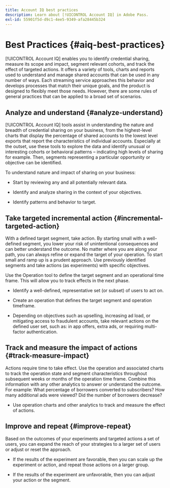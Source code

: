 ```yaml
---
title: Account IQ best practices
description: Learn about [!UICONTROL Account IQ] in Adobe Pass.
exl-id: 55901f5d-d9c1-4ee5-9349-afa28445b324
---
```

# Best Practices {#aiq-best-practices}

[!UICONTROL Account IQ] enables you to identify credential sharing, measure its scope and impact, segment relevant cohorts, and track the effect of targeted actions. It offers a variety of tools, charts and reports used to understand and manage shared accounts that can be used in any number of ways. Each streaming service approaches this behavior and develops processes that match their unique goals, and the product is designed to flexibly meet those needs.  However, there are some rules of general practices that can be applied to a broad set of scenarios.

## Analyze and understand {#analyze-understand}

[!UICONTROL Account IQ] tools assist in understanding the nature and breadth of credential sharing on your business, from the highest-level charts that display the percentage of shared accounts to the lowest level exports that report the characteristics of individual accounts. Especially at the outset, use these tools to explore the data and identify unusual or interesting cohorts or behavioral patterns – indicating high levels of sharing for example. Then, segments representing a particular opportunity or objective can be identified.

To understand nature and impact of sharing on your business:

* Start by reviewing any and all potentially relevant data.

* Identify and analyze sharing in the context of your objectives.

* Identify patterns and behavior to target.

## Take targeted incremental action {#incremental-targeted-action}

With a defined target segment, take action. By starting small with a well-defined segment, you lower your risk of unintentional consequences and can better understand the outcome. No matter where you are along your path, you can always refine or expand the target of your operation.
To start small and ramp up is a prudent approach. Use previously identified segments and take actions (as experiments) with specific objectives.

Use the Operation tool to define the target segment and an operational time frame. This will allow you to track effects in the next phase.

* Identify a well-defined, representative set (or subset) of users to act on.

* Create an operation that defines the target segment and operation timeframe.

* Depending on objectives such as upselling, increasing ad load, or mitigating access to fraudulent accounts, take relevant actions on the defined user set, such as: in app offers, extra ads, or requiring multi-factor authentication.

<!--If necessary, gauge the affect [by measuring the impact of actions taken](#track-measure-impact).-->

## Track and measure the impact of actions {#track-measure-impact}

Actions require time to take effect. Use the operation and associated charts to track the operation state and segment characteristics throughout subsequent weeks or months of the operation time frame. Combine this information with any other analytics to answer or understand the outcome. For example: What percentage of borrowers converted to subscribers? How many additional ads were viewed? Did the number of borrowers decrease?

* Use operation charts and other analytics to track and measure the effect of actions.

## Improve and repeat {#improve-repeat}

Based on the outcomes of your experiments and targeted actions a set of users, you can expand the reach of your strategies to a larger set of users or adjust or reset the approach.

* If the results of the experiment are favorable, then you can scale up the experiment or action, and repeat those actions on a larger group.

* If the results of the experiment are unfavorable, then you can adjust your action or the segment.

<!--

Best Practices
[!UICONTROL Account IQ] enables you to maximize your business ROI, and eventually grow your subscribers and revenue by understanding subscriber usage patterns and password sharing. Read on to know how you can make the best use of [!UICONTROL Account IQ] to manage credential sharing.

Analyze and understand
Authorized access of streaming services generates vast sums of data representing user activity. Use [!UICONTROL Account IQ] analytics tools to explore the data and identify interesting cohorts or behavioral patterns that indicate sharing. Then, segments representing a particular opportunity or objective can be identified.

To understand nature and impact of sharing on your business:

Use [!UICONTROL Account IQ] to access all relevant data.

Identify and analyze sharing in the context of your objectives.

Identify patterns and behavior to target.

Take targeted incremental action
To start small and ramp up is a prudent approach. Use previously identified segments, and take actions (as experiments) with specific objectives.

Identify a well-defined, representative subset of users in the segment to act on.

Depending on objectives such as upselling, increasing ad load, or mitigating access to fraudulent accounts, take relevant actions to include customer messaging or offers, extra ads, or requiring multi-factor authentication.

Target users are likely to respond to offers to upgrade and pay for sharing.

Align enterprise stakeholders to update strategy, such as:

Revisit partner agreements to enlist cooperation or concessions.

Simplify access and enhance the user experience for good customers.

Mitigate sharing by limiting access to obvious moochers.

If necessary, gauge the affect by measuring the impact of actions taken.

Track and measure the impact of actions
Once you have acted on some set of users within a segment, it is important to measure the effect of those actions over a subsequent period of weeks or months. For example, you would want to understand:

What percentage of borrowers converted to subscribers?

How many additional ads were viewed?

Did the number of borrowers decrease?

[!UICONTROL Account IQ]'s sophisticated machine learning based models help you analyze and measure the impacts of your experiments (or actions).

Improve and repeat
Based on the outcomes of your experiments and targeted actions on small groups of users, you can expand the reach of your strategies to rest of the user segment or reset the strategy and audience to act on.

Based on the usage insights from risk indices, sharing levels, and usage patterns, you can create experiments (or operations) and tailor your actions for strategic goals or desired outcomes.

If the results of the experiment are favorable, then you can scale up the experiment, and repeat those actions on a larger group.

If the results of the experiment are unfavorable, then you can adjust your action or the experiment group.

Therefore, understanding, acting, and tracking are the keys to optimally mitigate and manage credential sharing in your subscribers.
-->
